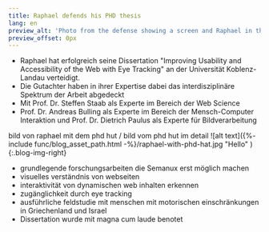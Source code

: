 ```yaml
---
title: Raphael defends his PHD thesis
lang: en
preview_alt: 'Photo from the defense showing a screen and Raphael in the front.'
preview_offset: 0px
---
```


- Raphael hat erfolgreich seine Dissertation "Improving Usability and Accessibility of the Web with Eye Tracking" an der Universität Koblenz-Landau verteidigt.
- Die Gutachter haben in ihrer Expertise dabei das interdisziplinäre Spektrum der Arbeit abgedeckt
- Mit Prof. Dr. Steffen Staab als Experte im Bereich der Web Science
- Prof. Dr. Andreas Bulling als Experte im Bereich der Mensch-Computer Interaktion
und Prof. Dr. Dietrich Paulus als Experte für Bildverarbeitung

bild von raphael mit dem phd hut / bild vom phd hut im detail
![alt text]({%- include func/blog_asset_path.html -%}/raphael-with-phd-hat.jpg "Hello" ){:.blog-img-right}

- grundlegende forschungsarbeiten die Semanux erst möglich machen
- visuelles verständnis von webseiten
- interaktivität von dynamischen web inhalten erkennen
- zugänglichkeit durch eye tracking
- ausführliche feldstudie mit menschen mit motorischen einschränkungen in Griechenland und Israel
- Dissertation wurde mit magna cum laude benotet